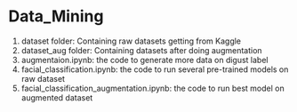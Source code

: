 # Data_Mining

1. dataset folder: Containing raw datasets getting from Kaggle
2. dataset_aug folder: Containing datasets after doing augmentation
3. augmentaion.ipynb: the code to generate more data on digust label
4. facial_classification.ipynb: the code to run several pre-trained models on raw dataset
5. facial_classification_augmentation.ipynb: the code to run best model on augmented dataset
